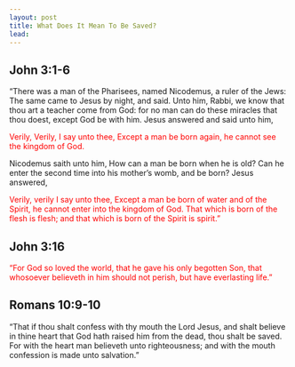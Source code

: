 ```yaml
---
layout: post
title: What Does It Mean To Be Saved?
lead: 
---
```



## John 3:1-6
“There was a man of the Pharisees, named Nicodemus, a ruler of the Jews:
The same came to Jesus by night, and said. Unto him, Rabbi, we know that thou art a teacher come from God: for no man can do these miracles that thou doest, except God be with him.
Jesus answered and said unto him, <p style="color: #ff0000"> Verily, Verily, I say unto thee, Except a man be born again, he cannot see the kingdom of God.</p>
Nicodemus saith unto him, How can a man be born when he is old? Can he enter the second time into his mother’s womb, and be born?
Jesus answered, <p style="color: #ff0000"> Verily, verily I say unto thee, Except a man be born of water and of the Spirit, he cannot enter into the kingdom of God.
That which is born of the flesh is flesh; and that which is born of the Spirit is spirit.” </p>

## John 3:16
<p style="color: #ff0000 ">
“For God so loved the world, that he gave his only begotten Son, that whosoever believeth in him should not perish, but have everlasting life.” </p>

## Romans 10:9-10
“That if thou shalt confess with thy mouth the Lord Jesus, and shalt believe in thine heart that God hath raised him from the dead, thou shalt be saved.
For with the heart man believeth unto righteousness; and with the mouth confession is made unto salvation.” 